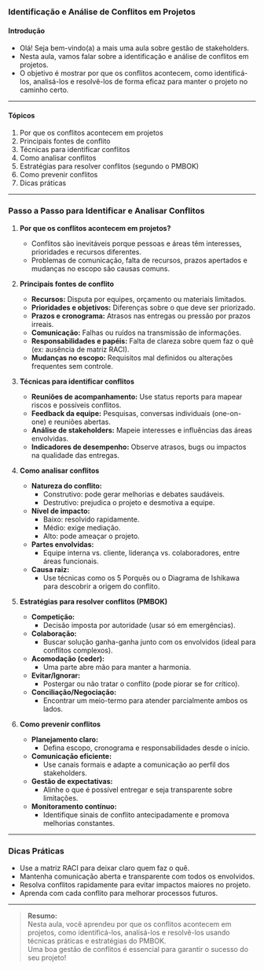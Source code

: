 ### **Identificação e Análise de Conflitos em Projetos**

#### Introdução

- Olá! Seja bem-vindo(a) a mais uma aula sobre gestão de stakeholders.
- Nesta aula, vamos falar sobre a identificação e análise de conflitos em projetos.
- O objetivo é mostrar por que os conflitos acontecem, como identificá-los, analisá-los e resolvê-los de forma eficaz para manter o projeto no caminho certo.

---

#### Tópicos

1. Por que os conflitos acontecem em projetos
2. Principais fontes de conflito
3. Técnicas para identificar conflitos
4. Como analisar conflitos
5. Estratégias para resolver conflitos (segundo o PMBOK)
6. Como prevenir conflitos
7. Dicas práticas

---

### Passo a Passo para Identificar e Analisar Conflitos

1. **Por que os conflitos acontecem em projetos?**

   - Conflitos são inevitáveis porque pessoas e áreas têm interesses, prioridades e recursos diferentes.
   - Problemas de comunicação, falta de recursos, prazos apertados e mudanças no escopo são causas comuns.

2. **Principais fontes de conflito**

   - **Recursos:** Disputa por equipes, orçamento ou materiais limitados.
   - **Prioridades e objetivos:** Diferenças sobre o que deve ser priorizado.
   - **Prazos e cronograma:** Atrasos nas entregas ou pressão por prazos irreais.
   - **Comunicação:** Falhas ou ruídos na transmissão de informações.
   - **Responsabilidades e papéis:** Falta de clareza sobre quem faz o quê (ex: ausência de matriz RACI).
   - **Mudanças no escopo:** Requisitos mal definidos ou alterações frequentes sem controle.

3. **Técnicas para identificar conflitos**

   - **Reuniões de acompanhamento:** Use status reports para mapear riscos e possíveis conflitos.
   - **Feedback da equipe:** Pesquisas, conversas individuais (one-on-one) e reuniões abertas.
   - **Análise de stakeholders:** Mapeie interesses e influências das áreas envolvidas.
   - **Indicadores de desempenho:** Observe atrasos, bugs ou impactos na qualidade das entregas.

4. **Como analisar conflitos**

   - **Natureza do conflito:**
     - Construtivo: pode gerar melhorias e debates saudáveis.
     - Destrutivo: prejudica o projeto e desmotiva a equipe.
   - **Nível de impacto:**
     - Baixo: resolvido rapidamente.
     - Médio: exige mediação.
     - Alto: pode ameaçar o projeto.
   - **Partes envolvidas:**
     - Equipe interna vs. cliente, liderança vs. colaboradores, entre áreas funcionais.
   - **Causa raiz:**
     - Use técnicas como os 5 Porquês ou o Diagrama de Ishikawa para descobrir a origem do conflito.

5. **Estratégias para resolver conflitos (PMBOK)**

   - **Competição:**
     - Decisão imposta por autoridade (usar só em emergências).
   - **Colaboração:**
     - Buscar solução ganha-ganha junto com os envolvidos (ideal para conflitos complexos).
   - **Acomodação (ceder):**
     - Uma parte abre mão para manter a harmonia.
   - **Evitar/Ignorar:**
     - Postergar ou não tratar o conflito (pode piorar se for crítico).
   - **Conciliação/Negociação:**
     - Encontrar um meio-termo para atender parcialmente ambos os lados.

6. **Como prevenir conflitos**

   - **Planejamento claro:**
     - Defina escopo, cronograma e responsabilidades desde o início.
   - **Comunicação eficiente:**
     - Use canais formais e adapte a comunicação ao perfil dos stakeholders.
   - **Gestão de expectativas:**
     - Alinhe o que é possível entregar e seja transparente sobre limitações.
   - **Monitoramento contínuo:**
     - Identifique sinais de conflito antecipadamente e promova melhorias constantes.

---

### Dicas Práticas

- Use a matriz RACI para deixar claro quem faz o quê.
- Mantenha comunicação aberta e transparente com todos os envolvidos.
- Resolva conflitos rapidamente para evitar impactos maiores no projeto.
- Aprenda com cada conflito para melhorar processos futuros.

---

> **Resumo:**  
> Nesta aula, você aprendeu por que os conflitos acontecem em projetos, como identificá-los, analisá-los e resolvê-los usando técnicas práticas e estratégias do PMBOK.  
> Uma boa gestão de conflitos é essencial para garantir o sucesso do seu projeto!
